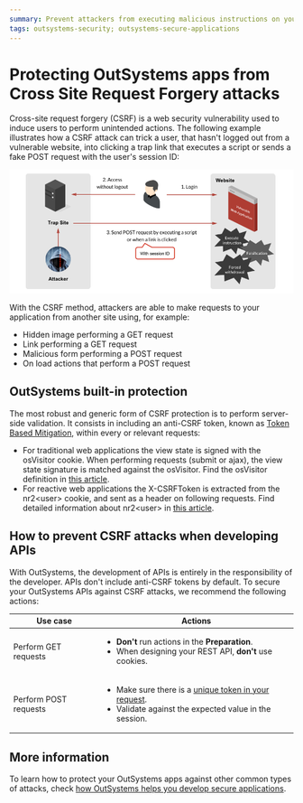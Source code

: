 ```yaml
---
summary: Prevent attackers from executing malicious instructions on your OutSystems apps from an external site. Cross Site Request Forgery (CSRF) attack protection.
tags: outsystems-security; outsystems-secure-applications
---
```


#  Protecting OutSystems apps from Cross Site Request Forgery attacks

Cross-site request forgery (CSRF) is a web security vulnerability used to induce users to perform unintended actions. The following example illustrates how a CSRF attack can trick a user, that hasn't logged out from a vulnerable website, into clicking a trap link that executes a script or sends a fake POST request with the user's session ID:

![Example of a CSRF attack](images/csrf-attack-example.png)

With the CSRF method, attackers are able to make requests to your application from another site using, for example:

  * Hidden image performing a GET request
  * Link performing a GET request
  * Malicious form performing a POST request
  * On load actions that perform a POST request

## OutSystems built-in protection

The most robust and generic form of CSRF protection is to perform server-side validation. It consists in including an anti-CSRF token, known as [Token Based Mitigation](https://cheatsheetseries.owasp.org/cheatsheets/Cross-Site_Request_Forgery_Prevention_Cheat_Sheet.html#token-based-mitigation), within every or relevant requests:

* For traditional web applications the view state is signed with the osVisitor cookie. When performing requests (submit or ajax), the view state signature is matched against the osVisitor. Find the osVisitor definition in [this article](https://success.outsystems.com/Support/Enterprise_Customers/Maintenance_and_Operations/Cookie_Usage_in_Web_Applications). 
* For reactive web applications the X-CSRFToken is extracted from the nr2<user\> cookie, and sent as a header on following requests. Find detailed information about nr2<user\> in [this article](https://success.outsystems.com/Documentation/11/Managing_the_Applications_Lifecycle/Secure_the_Applications/Configure_App_Authentication#Authentication_Cookies).

## How to prevent CSRF attacks when developing APIs

With OutSystems, the development of APIs is entirely in the responsibility of the developer. APIs don't include anti-CSRF tokens by default. To secure your OutSystems APIs against CSRF attacks, we recommend the following actions:

|**Use case** |**Actions** |
|-------------|------------|
|Perform GET requests |<ul><li>**Don't** run actions in the **Preparation**.</li><li>When designing your REST API, **don't** use cookies.</li></ul>|
|Perform POST requests |<ul><li>Make sure there is a [unique token in your request](https://www.outsystems.com/forums/discussion/13556/cross-site-request-forger-token).</li><li>Validate against the expected value in the session.</li></ul>||

## More information 

To learn how to protect your OutSystems apps against other common types of attacks, check [how OutSystems helps you develop secure applications](intro.md).
